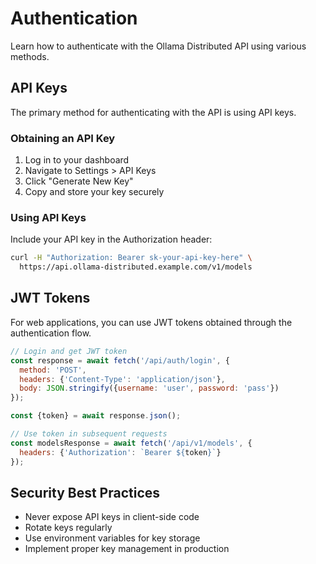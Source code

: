 # Authentication

Learn how to authenticate with the Ollama Distributed API using various methods.

## API Keys

The primary method for authenticating with the API is using API keys.

### Obtaining an API Key

1. Log in to your dashboard
2. Navigate to Settings > API Keys
3. Click "Generate New Key"
4. Copy and store your key securely

### Using API Keys

Include your API key in the Authorization header:

```bash
curl -H "Authorization: Bearer sk-your-api-key-here" \
  https://api.ollama-distributed.example.com/v1/models
```

## JWT Tokens

For web applications, you can use JWT tokens obtained through the authentication flow.

```javascript
// Login and get JWT token
const response = await fetch('/api/auth/login', {
  method: 'POST',
  headers: {'Content-Type': 'application/json'},
  body: JSON.stringify({username: 'user', password: 'pass'})
});

const {token} = await response.json();

// Use token in subsequent requests
const modelsResponse = await fetch('/api/v1/models', {
  headers: {'Authorization': `Bearer ${token}`}
});
```

## Security Best Practices

- Never expose API keys in client-side code
- Rotate keys regularly
- Use environment variables for key storage
- Implement proper key management in production